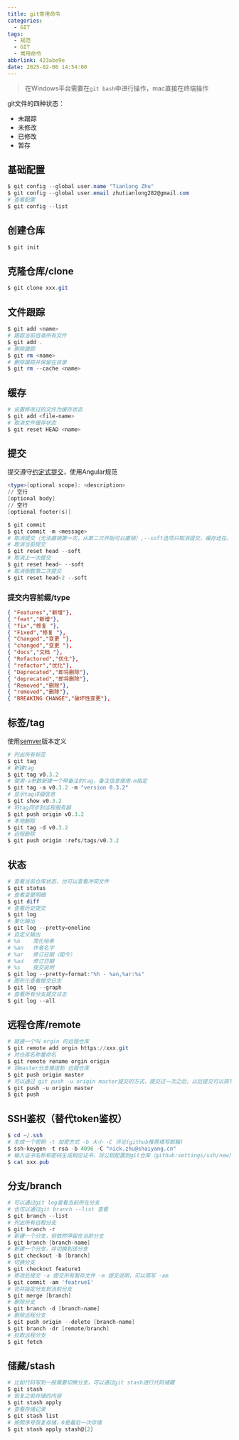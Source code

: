 ```yaml
---
title: git常用命令
categories:
  - GIT
tags:
  - 规范
  - GIT
  - 常用命令
abbrlink: 423abe9e
date: 2025-02-06 14:54:00
---
```


> 在Windows平台需要在`git bash`中进行操作，mac直接在终端操作

git文件的四种状态：
- 未跟踪
- 未修改
- 已修改
- 暂存

## 基础配置

``` powershell
$ git config --global user.name "Tianlong Zhu"
$ git config --global user.email zhutianlong282@gmail.com
# 查看配置
$ git config --list
```

## 创建仓库

``` powershell
$ git init
```

## 克隆仓库/clone

``` powershell
$ git clone xxx.git
```

## 文件跟踪

``` powershell
$ git add <name>
# 跟踪当前目录所有文件
$ git add .
# 删除跟踪
$ git rm <name>
# 删除跟踪并保留在目录
$ git rm --cache <name>
```

## 缓存

``` powershell
# 设置修改过的文件为缓存状态
$ git add <file-name>
# 取消文件缓存状态
$ git reset HEAD <name>
```

## 提交

提交遵守[约定式提交](https://www.conventionalcommits.org/en/v1.0.0/)，使用Angular规范

``` powershell
<type>[optional scope]: <description>
// 空行
[optional body]
// 空行
[optional footer(s)]
```

``` powershell
$ git commit
$ git commit -m <message>
# 取消提交（无法撤销第一次，从第二次开始可以撤销）,--soft选项只取消提交，缓存还在。--hard取消提交和缓存
# 取消当前提交
$ git reset head --soft
# 取消上一次提交
$ git reset head~ --soft
# 取消倒数第二次提交
$ git reset head~2 --soft
```

### 提交内容前缀/type

``` json
{ "Features","新增"},
{ "feat","新增"},
{ "fix","修复 "},
{ "Fixed","修复 "},
{ "Changed","变更 "},
{ "changed","变更 "},
{ "docs","文档 "},
{ "Refactored","优化"},
{ "refactor","优化"},
{ "Deprecated","即将删除"},
{ "deprecated","即将删除"},
{ "Removed","删除"},
{ "removed","删除"},
{ "BREAKING CHANGE","破坏性变更"},
```

## 标签/tag

使用[semver](https://semver.org/lang/zh-CN/)版本定义

``` powershell
# 列出所有标签
$ git tag
# 新建tag
$ git tag v0.3.2
# 使用-a参数新建一个带备注的tag，备注信息使用-m指定
$ git tag -a v0.3.2 -m "version 0.3.2"
# 显示tag详细信息
$ git show v0.3.2
# 将tag同步到远程服务器
$ git push origin v0.3.2
# 本地删除
$ git tag -d v0.3.2
# 远程删除
$ git push origin :refs/tags/v0.3.2
```

## 状态

``` powershell
# 查看当前仓库状态，也可以查看冲突文件
$ git status
# 查看变更明细
$ git diff
# 查看历史提交
$ git log
# 美化输出
$ git log --pretty=oneline
# 自定义输出
# %h	简化哈希
# %an	作者名字
# %ar	修订日期（距今）
# %ad	修订日期
# %s	提交说明
$ git log --pretty=format:"%h - %an,%ar:%s"
# 图形化查看提交日志
$ git log --graph
# 查看所有分支提交日志
$ git log --all
```

## 远程仓库/remote

``` powershell
# 链接一个叫 orgin 的远程仓库
$ git remote add orgin https://xxx.git
# 对仓库名称重命名
$ git remote rename orgin origin
# 将master分支推送到 远程仓库
$ git push origin master
# 可以通过 git push -u origin master提交的方式，提交过一次之后，以后提交可以简写git push
$ git push -u origin master
$ git push
```

## SSH鉴权（替代token鉴权）

``` powershell
$ cd ~/.ssh
# 生成一个密钥 -t 加密方式 -b 大小 -C 评论(github推荐填写邮箱)
$ ssh-keygen -t rsa -b 4096 -C "nick.zhu@shaiyang.cn"
# 输入证书名称和密码生成相应证书，将公钥配置到git仓库（github:settings/ssh/new）
$ cat xxx.pub
```

## 分支/branch

``` powershell
# 可以通过git log查看当前所在分支
# 也可以通过git branch --list 查看
$ git branch --list
# 列出所有远程分支
$ git branch -r
# 新建一个分支，但依然停留在当前分支
$ git branch [branch-name]
# 新建一个分支，并切换到该分支
$ git checkout -b [branch]
# 切换分支
$ git checkout feature1
# 修改后提交 -a 提交所有暂存文件 -m 提交说明，可以简写 -am
$ git commit -am 'featrue1'
# 合并指定分支到当前分支
$ git merge [branch]
# 删除分支
$ git branch -d [branch-name]
# 删除远程分支
$ git push origin --delete [branch-name]
$ git branch -dr [remote/branch]
# 拉取远程分支
$ git fetch
```

## 储藏/stash

``` powershell
# 比如代码写到一般需要切换分支，可以通过git stash进行代码储藏
$ git stash
# 恢复之前存储的内容
$ git stash apply
# 查看存储记录
$ git stash list
# 按照序号恢复存储，0是最后一次存储
$ git stash apply stash@{2}
```
